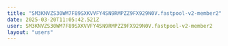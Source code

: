 ```yaml
---
title: "SM3KNVZS30WM7F89SXKVVFY4SN9RMPZZ9FX929N0V.fastpool-v2-member2"
date: 2025-03-20T11:05:42.521Z
user: SM3KNVZS30WM7F89SXKVVFY4SN9RMPZZ9FX929N0V.fastpool-v2-member2
layout: "users"
---
```

    